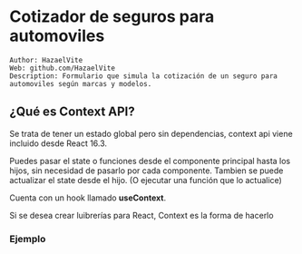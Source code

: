 # Cotizador de seguros para automoviles

```
Author: HazaelVite
Web: github.com/HazaelVite
Description: Formulario que simula la cotización de un seguro para automoviles según marcas y modelos.
```

## ¿Qué es Context API?
Se trata de tener un estado global pero sin dependencias, context api viene incluido desde React 16.3.

Puedes pasar el state o funciones desde el componente principal hasta los hijos, sin necesidad de pasarlo por cada componente. Tambien se puede actualizar el state desde el hijo. (O ejecutar una función que lo actualice)

Cuenta con un hook llamado **useContext**. 

Si se desea crear luibrerías para React, Context es la forma de hacerlo
### Ejemplo
